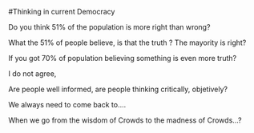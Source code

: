 
#Thinking in current Democracy


Do you think 51% of the population is more right than wrong?

What the 51% of people believe, is that the truth ? The mayority is right? 

If you got 70% of population believing something is even more truth?

I do not agree, 

Are people well informed, are people thinking critically, objetively? 

We always need to come back to....

When we go from the wisdom of Crowds to the madness of Crowds...?




